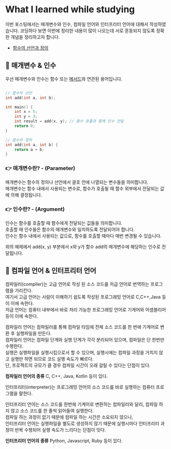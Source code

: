 # What I learned while studying

이번 포스팅에서는 매개변수와 인수, 컴파일 언어와 인터프리터 언어에 대해서 작성하였습니다.
코딩하다 보면 이번에 정리한 내용이 많이 나오는데 서로 혼동되지 않도록 정확한 개념을 정리하고자 합니다.

- <a href="https://github.com/ohyuchan123/C-Language-sytax-guide/blob/master/08-12/What%20I%20learned%20while%20studying.md#what-i-learned-while-studying">함수의 선언과 정의</a>

## 🤔 매개변수 & 인수

우선 매개변수와 인수는 함수 또는 <a href="https://github.com/ohyuchan123/TIL_V2/blob/master/What%20did%20you%20study%20today/%EB%A9%94%EC%84%9C%EB%93%9C.md#%EF%B8%8F-%EA%B0%9D%EC%B2%B4-%EC%A7%80%ED%96%A5-%ED%94%84%EB%A1%9C%EA%B7%B8%EB%9E%98%EB%B0%8D%EC%9D%98-%ED%95%84%EC%88%98-%EC%9A%94%EC%86%8C-%EB%A9%94%EC%84%9C%EB%93%9Cmethod">메서드</a>와 연관된 용어입니다.

```c

// 함수의 선언
int add(int a, int b);

int main() {
    int x = 5;
    int y = 3;
    int result = add(x, y); // 함수 호출과 함께 인수 전달
    return 0;
}

// 함수의 정의
int add(int a, int b) {
    return a + b;
}
```

### 👉 매개변수란? - (Parameter)

매개변수는 함수의 정의나 선언에서 괄호 안에 나열되는 변수들을 의미합니다.  
매개변수는 함수 내에서 사용되는 변수로, 함수가 호출될 때 함수 외부에서 전달되는 값에 의해 결정됩니다.

### 👉 인수란? - (Argument)

인수는 함수를 호출할 때 함수에게 전달되는 값들을 의미합니다.  
호출할 때 인수들은 함수의 매개변수와 일치하도록 전달되어야 합니다.  
인수는 함수 내에서 사용되는 값으로, 함수를 호출할 때마다 매번 변경될 수 있습니다.

위의 예제에서 add(x, y) 부분에서 x와 y가 함수 add의 매개변수에 해당하는 인수로 전달됩니다.

## 🤔 컴파일 언어 & 인터프리터 언어

컴파일러(compiler)는 고급 언어로 작성 된 소스 코드를 저급 언어로 번역하는 프로그램을 가리킨다.  
여기서 고급 언어는 사람이 이해하기 쉽도록 작성된 프로그래밍 언어로 C,C++,Java 등이 이에 속한다.  
저급 언어는 컴퓨터 내부에서 바로 처리 가능한 프로그래밍 언어로 기계어와 어셈블리어 등이 이에 속한다.

컴파일러 언어는 컴파일러를 통해 컴파일 타임에 전체 소스 코드를 한 번에 기계어로 변환 후 실행파일을 만든다.  
컴파일러 언어는 컴파일 단계와 실행 단계가 각각 분리되어 있으며, 컴파일은 단 한번만 수행한다.  
실행은 실행파일을 실행시킴으로서 할 수 있으며, 실행시에는 컴파일 과정을 거치지 않고 실행만 하면 되므로 코드 실행 속도가 빠르다.  
단, 프로젝트의 규모가 클 경우 컴파일 시간이 오래 걸릴 수 있다는 단점이 있다.

**컴파일러 언어의 종류**
C, C++, Java, Kotlin 등이 있다.

인터프리터(interpreter)는 프로그래밍 언어의 소스 코드를 바로 실행하는 컴퓨터 프로그램을 말한다.

인터프리터 언어는 소스 코드를 한번에 기계어로 변환하는 컴파일러와 달리, 컴파일 하지 않고 소스 코드를 한 줄씩 읽어들여 실행한다.  
컴파일 하는 과정이 없기 때문에 컴파일 하는 시간은 소요되지 않으나,  
인터프리터 언어는 실행파일을 별도로 생성하지 않기 때문에 실행시마다 인터프리터 과정이 반복 수행되어 실행 속도가 느리다는 단점이 잇다.

**인터프리터 언어의 종류**
Python, Javascript, Ruby 등이 있다.
